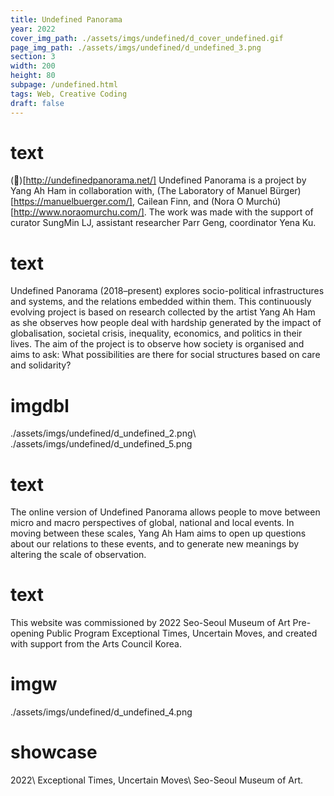 ```yaml
---
title: Undefined Panorama
year: 2022
cover_img_path: ./assets/imgs/undefined/d_cover_undefined.gif
page_img_path: ./assets/imgs/undefined/d_undefined_3.png
section: 3
width: 200
height: 80
subpage: /undefined.html
tags: Web, Creative Coding
draft: false
---
```


# text
(🔗)[http://undefinedpanorama.net/] Undefined Panorama is a project by Yang Ah Ham in collaboration with, (The Laboratory of Manuel Bürger)[https://manuelbuerger.com/], Cailean Finn, and (Nora O Murchú)[http://www.noraomurchu.com/]. The work was made with the support of curator SungMin LJ, assistant researcher Parr Geng, coordinator Yena Ku.
# text
Undefined Panorama (2018–present) explores socio-political infrastructures and systems, and the relations embedded within them. This continuously evolving project is based on research collected by the artist Yang Ah Ham as she observes how people deal with hardship generated by the impact of globalisation, societal crisis, inequality, economics, and politics in their lives. The aim of the project is to observe how society is organised and aims to ask: What possibilities are there for social structures based on care and solidarity?
# imgdbl
./assets/imgs/undefined/d_undefined_2.png\ ./assets/imgs/undefined/d_undefined_5.png
# text
The online version of Undefined Panorama allows people to move between micro and macro perspectives of global, national and local events. In moving between these scales, Yang Ah Ham aims to open up questions about our relations to these events, and to generate new meanings by altering the scale of observation.
# text
This website was commissioned by 2022 Seo-Seoul Museum of Art Pre-opening Public Program Exceptional Times, Uncertain Moves, and created with support from the Arts Council Korea.
# imgw
./assets/imgs/undefined/d_undefined_4.png
# showcase
2022\ Exceptional Times, Uncertain Moves\ Seo-Seoul Museum of Art.